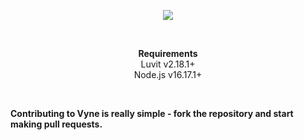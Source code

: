 <p align="center">
    <img src="https://i.ibb.co/py56mbd/text-1663966555825.png">
</p><br/>

<p align="center">
    <b>Requirements</b><br />
    Luvit v2.18.1+<br />
    Node.js v16.17.1+<br />   
</p><br />


<b>Contributing to Vyne is really simple - fork the repository and start making pull requests.</b>
